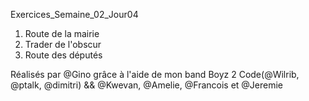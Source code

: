 Exercices_Semaine_02_Jour04

1. Route de la mairie
2. Trader de l'obscur
3. Route des députés

Réalisés par @Gino grâce à l'aide de mon band Boyz 2 Code(@Wilrib, @ptalk, @dimitri) && @Kwevan, @Amelie, @Francois et @Jeremie